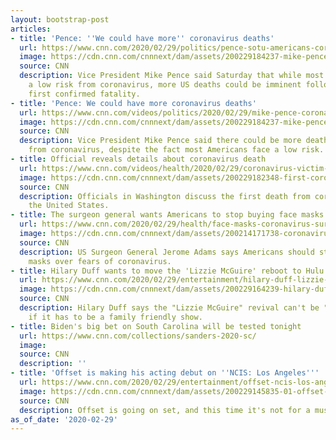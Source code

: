 ```yaml
---
layout: bootstrap-post
articles:
- title: 'Pence: ''We could have more'' coronavirus deaths'
  url: https://www.cnn.com/2020/02/29/politics/pence-sotu-americans-coronavirus-cnntv/index.html
  image: https://cdn.cnn.com/cnnnext/dam/assets/200229184237-mike-pence-sotu-intv-03012020-super-tease.jpg
  source: CNN
  description: Vice President Mike Pence said Saturday that while most Americans face
    a low risk from coronavirus, more US deaths could be imminent following the nation's
    first confirmed fatality.
- title: 'Pence: We could have more coronavirus deaths'
  url: https://www.cnn.com/videos/politics/2020/02/29/mike-pence-coronavirus-sotu-tapper-vpx.cnn
  image: https://cdn.cnn.com/cnnnext/dam/assets/200229184237-mike-pence-sotu-intv-03012020-super-tease.jpg
  source: CNN
  description: Vice President Mike Pence said there could be more deaths in the US
    from coronavirus, despite the fact most Americans face a low risk.
- title: Official reveals details about coronavirus death
  url: https://www.cnn.com/videos/health/2020/02/29/coronavirus-victim-united-states-washington-vpx.cnn
  image: https://cdn.cnn.com/cnnnext/dam/assets/200229182348-first-coronavirus-death-presser-washington-super-tease.jpg
  source: CNN
  description: Officials in Washington discuss the first death from coronavirus in
    the United States.
- title: The surgeon general wants Americans to stop buying face masks
  url: https://www.cnn.com/2020/02/29/health/face-masks-coronavirus-surgeon-general-trnd/index.html
  image: https://cdn.cnn.com/cnnnext/dam/assets/200214171738-coronavirus-efecto-mercados-economia-economias-paises-afectados-portafolio-global-cnnee-00000000-super-tease.jpg
  source: CNN
  description: US Surgeon General Jerome Adams says Americans should stop buying face
    masks over fears of coronavirus.
- title: Hilary Duff wants to move the 'Lizzie McGuire' reboot to Hulu
  url: https://www.cnn.com/2020/02/29/entertainment/hilary-duff-lizzie-mcguire-reboot-trnd/index.html
  image: https://cdn.cnn.com/cnnnext/dam/assets/200229164239-hilary-duff-0226-super-tease.jpg
  source: CNN
  description: Hilary Duff says the "Lizzie McGuire" revival can't be "real and relatable"
    if it has to be a family friendly show.
- title: Biden's big bet on South Carolina will be tested tonight
  url: https://www.cnn.com/collections/sanders-2020-sc/
  image: 
  source: CNN
  description: ''
- title: 'Offset is making his acting debut on ''NCIS: Los Angeles'''
  url: https://www.cnn.com/2020/02/29/entertainment/offset-ncis-los-angeles-trnd/index.html
  image: https://cdn.cnn.com/cnnnext/dam/assets/200229145835-01-offset-ncis-los-angeles-super-tease.jpg
  source: CNN
  description: Offset is going on set, and this time it's not for a music video.
as_of_date: '2020-02-29'
---
```


